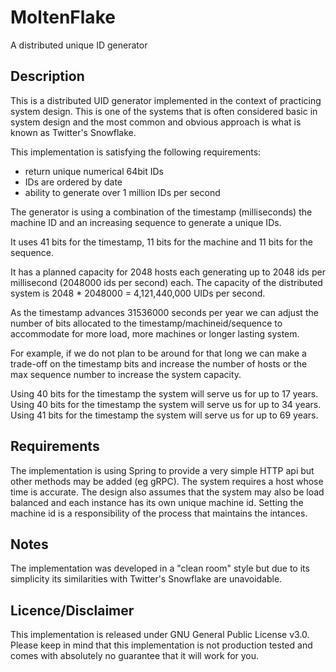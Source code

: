 # MoltenFlake

A distributed unique ID generator

## Description
This is a distributed UID generator implemented in the context of practicing system design.
This is one of the systems that is often considered basic in system design and the most common and obvious 
approach is what is known as Twitter's Snowflake.

This implementation is satisfying the following requirements:
 - return unique numerical 64bit IDs
 - IDs are ordered by date
 - ability to generate over 1 million IDs per second
 
 The generator is using a combination of the timestamp (milliseconds)
 the machine ID and an increasing sequence to generate a unique IDs.

 It uses 41 bits for the timestamp, 11 bits for the machine and 11 bits for the sequence.

 It has a planned capacity for 2048 hosts each generating up to 2048 ids
 per millisecond (2048000 ids per second) each. The capacity of the
 distributed system is 2048 * 2048000 = 4,121,440,000 UIDs per second.

 As the timestamp advances 31536000 seconds per year we can adjust the number of bits
 allocated to the timestamp/machineid/sequence to accommodate for more load, more machines or longer lasting system.
 
 For example, if we do not plan to be around for that long we can make a trade-off on the timestamp bits
 and increase the number of hosts or the max sequence number to increase the system capacity.
 
 Using 40 bits for the timestamp the system will serve us for up to 17 years.
 Using 40 bits for the timestamp the system will serve us for up to 34 years.
 Using 41 bits for the timestamp the system will serve us for up to 69 years.

 ## Requirements
 The implementation is using Spring to provide a very simple HTTP api but other methods may be added (eg gRPC).
 The system requires a host whose time is accurate. 
 The design also assumes that the system may also be load balanced and each instance has its own unique machine id.
 Setting the machine id is a responsibility of the process that maintains the intances.
 
 ## Notes
 The implementation was developed in a "clean room" style but due to its simplicity its similarities with Twitter's Snowflake are unavoidable.
 
 ## Licence/Disclaimer
 This implementation is released under GNU General Public License v3.0.
 Please keep in mind that this implementation is not production tested and comes with absolutely no guarantee that it will work for you.
